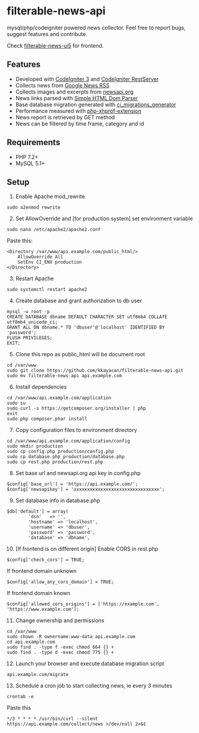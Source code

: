 # filterable-news-api
mysql/php/codeigniter powered news collector. Feel free to report bugs, suggest features and contribute.

Check [filterable-news-ui5](https://github.com/kkayacan/filterable-news-ui5) for frontend.

## Features
- Developed with [CodeIgniter 3](https://codeigniter.com/) and [CodeIgniter RestServer](https://github.com/chriskacerguis/codeigniter-restserver)
- Collects news from [Google News RSS](https://news.google.com/rss)
- Collects images and excerpts from [newsapi.org](https://newsapi.org/)
- News links parsed with [Simple HTML Dom Parser](https://simplehtmldom.sourceforge.io/)
- Base database migration generated with [ci_migrations_generator](https://github.com/fastworkx/ci_migrations_generator)
- Performance measured with [php-xhprof-extension](https://github.com/tideways/php-xhprof-extension)
- News report is retrieved by GET method
- News can be filtered by time frame, category and id
## Requirements
- PHP 7.2+
- MySQL 5.1+
## Setup
1. Enable Apache mod_rewrite  
```
sudo a2enmod rewrite
```
2. Set AllowOverride and [for production system] set environment variable
```
sudo nano /etc/apache2/apache2.conf
```
Paste this:
```
<Directory /var/www/api.example.com/public_html/>
    AllowOverride All
    SetEnv CI_ENV production
</Directory>
```
3. Restart Apache
```
sudo systemctl restart apache2
```
4. Create database and grant authorization to db user
```
mysql -u root -p
CREATE DATABASE dbname DEFAULT CHARACTER SET utf8mb4 COLLATE utf8mb4_unicode_ci;
GRANT ALL ON dbname.* TO 'dbuser'@'localhost' IDENTIFIED BY 'password';
FLUSH PRIVILEGES;
EXIT;
```
5. Clone this repo as public_html will be document root
```
cd /var/www
sudo git clone https://github.com/kkayacan/filterable-news-api.git
sudo mv filterable-news-api api.example.com
```
6. Install dependencies
```
cd /var/www/api.example.com/application
sudo su
sudo curl -s https://getcomposer.org/installer | php
exit
sudo php composer.phar install
```
7. Copy configuration files to environment directory
```
cd /var/www/api.example.com/application/config
sudo mkdir production
sudo cp config.php production/config.php
sudo cp database.php production/database.php
sudo cp rest.php production/rest.php
```
8. Set base url and newsapi.org api key in config.php
```
$config['base_url'] = 'https://api.example.com/';
$config['newsapikey'] = 'xxxxxxxxxxxxxxxxxxxxxxxxxxxxxxxx';
```
9. Set database info in database.php
```
$db['default'] = array(
        'dsn'   => '',
        'hostname' => 'localhost',
        'username' => 'dbuser',
        'password' => 'password',
        'database' => 'dbname',
```
10. [If frontend is on different origin] Enable CORS in rest.php
```
$config['check_cors'] = TRUE;
```
If frontend domain unknown
```
$config['allow_any_cors_domain'] = TRUE;
```
If frontend domain known
```
$config['allowed_cors_origins'] = ['https://example.com', 'https://www.example.com'];
```
11. Change ownership and permissions
```
cd /var/www
sudo chown -R ownername:www-data api.example.com  
cd api.example.com  
sudo find . -type f -exec chmod 664 {} +  
sudo find . -type d -exec chmod 775 {} +
```
12. Launch your browser and execute database migration script
```
api.example.com/migrate
```
13. Schedule a cron job to start collecting news, ie every 3 minutes
```
crontab -e
```
Paste this
```
*/3 * * * * /usr/bin/curl --silent https://api.example.com/collect/news >/dev/null 2>&1
```